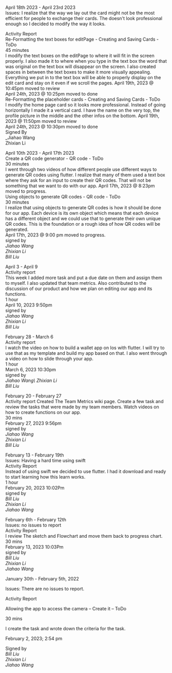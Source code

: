 April 18th 2023 - April 23rd 2023\
Issues: I realize that the way we lay out the card might not be the most efficient for people to exchange their cards. The doesn't look professional enough so I decided to modify the way it looks. 

Activity Report\
Re-Formatting the text boxes for editPage - Creating and Saving Cards - ToDo\
45 minutes\
I modify the text boxes on the editPage to where it will fit in the screen properly. I also made it to where when you type in the text box the word that was original on the text box will disappear on the screen. I also created spaces in between the text boxes to make it more visually appealing. Everything we put in to the text box will be able to properly display on the edit card and stay on it even if we scroll the pages. 
April 19th, 2023 @ 10:45pm moved to review\
April 24th, 2023 @ 10:25pm moved to done\
Re-Formatting the placeholder cards - Creating and Saving Cards - ToDo\
I modify the home page card so it looks more professional. Instead of going horizontally I made it a vertical card. I have the name on the very top, the profile picture in the middle and the other infos on the bottom. 
April 19th, 2023 @ 11:50pm moved to review\
April 24th, 2023 @ 10:30pm moved to done\
Signed By\
_Jiahao Wang \
Zhixian Li


April 10th 2023 - April 17th 2023\
Create a QR code generator - QR code - ToDo\
30 minutes\
I went through two videos of how different people use different ways to generate QR codes using flutter. I realize that many of them used a text box where they ask for an input to create their QR codes. That will not be something that we want to do with our app. 
April 17th, 2023 @ 8:23pm moved to progress. \
Using objects to generate QR codes - QR code - ToDo\
30 minutes\
I realize that using objects to generate QR codes is how it should be done for our app. Each device is its own object which means that each device has a different object and we could use that to generate their own unique QR codes. This is the foundation or a rough idea of how QR codes will be generated. \
April 17th, 2023 @ 9:00 pm moved to progress. \
signed by \
_Jiahao Wang\
Zhixian Li\
Bill Liu_

April 3 - April 9\
Activity report\
This week I added more task and put a due date on them and assign them to myself. I also updated that team metrics. Also contributed to the discussion of our product and how we plan on editing our app and its functions. \
1 hour \
April 10, 2023 9:50pm \
signed by \
_Jiahao Wang\
Zhixian Li\
Bill Liu_

February 28 - March 6\
Activity report\
I watch the video on how to build a wallet app on Ios with flutter. I will try to use that as my template and build my app based on that. I also went through a video on how to slide through your app. \
1 hour \
March 6, 2023 10:30pm \
signed by \
_Jiahao Wang\ 
Zhixian Li \
Bill Liu_

February 20 - February 27\
Activity report
Created The Team Metrics wiki page. Create a few task and review the tasks that were made by my team members. Watch videos on how to create functions on our app. \
30 mins \
February 27, 2023 9:56pm \
signed by \
_Jiahao Wang \
Zhixian Li \
Bill Liu_

February 13 - February 19th \
Issues: Having a hard time using swift \
Activity Report \
Instead of using swift we decided to use flutter. I had it download and ready to start learning how this learn works. \
1 hour \
February 20, 2023 10:02Pm \
signed by \
_Bill Liu \
Zhixian Li \
Jiahao Wang_

February 6th - February 12th \
Issues: no issues to report \
Activity Report \
I review The sketch and Flowchart and move them back to progress chart. \
30 mins \
February 13, 2023 10:03Pm \
signed by \
_Bill Liu \
Zhixian Li \
Jiahao Wang_

January 30th - February 5th, 2022 

Issues: There are no issues to report.

Activity Report

Allowing the app to access the camera – Create it – ToDo

30 mins

I create the task and wrote down the criteria for the task. 
 
February 2, 2023; 2:54 pm 

Signed by \
_Bill Liu \
Zhixian Li \
Jiahao Wang_